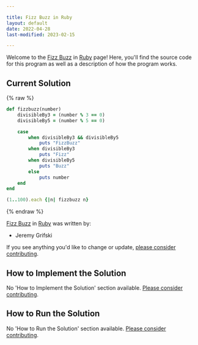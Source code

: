 ```yaml
---

title: Fizz Buzz in Ruby
layout: default
date: 2022-04-28
last-modified: 2023-02-15

---
```


Welcome to the [Fizz Buzz](https://sampleprograms.io/projects/fizz-buzz) in [Ruby](https://sampleprograms.io/languages/ruby) page! Here, you'll find the source code for this program as well as a description of how the program works.

## Current Solution

{% raw %}

```ruby
def fizzbuzz(number)
    divisibleBy3 = (number % 3 == 0)
    divisibleBy5 = (number % 5 == 0)

    case
        when divisibleBy3 && divisibleBy5
            puts "FizzBuzz"
        when divisibleBy3
            puts "Fizz"
        when divisibleBy5
            puts "Buzz"
        else 
            puts number
    end
end

(1..100).each {|n| fizzbuzz n}
```

{% endraw %}

[Fizz Buzz](https://sampleprograms.io/projects/fizz-buzz) in [Ruby](https://sampleprograms.io/languages/ruby) was written by:

- Jeremy Grifski

If you see anything you'd like to change or update, [please consider contributing](https://github.com/TheRenegadeCoder/sample-programs).

## How to Implement the Solution

No 'How to Implement the Solution' section available. [Please consider contributing](https://github.com/TheRenegadeCoder/sample-programs-website).

## How to Run the Solution

No 'How to Run the Solution' section available. [Please consider contributing](https://github.com/TheRenegadeCoder/sample-programs-website).